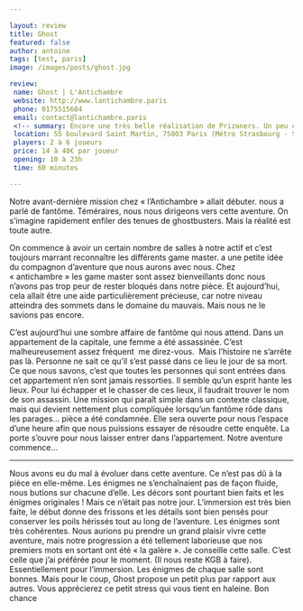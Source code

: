 ```yaml
---

layout: review
title: Ghost
featured: false
author: antoine
tags: [test, paris]
image: /images/posts/ghost.jpg

review:
 name: Ghost | L'Antichambre
 website: http://www.lantichambre.paris
 phone: 0175515684
 email: contact@lantichambre.paris
 <!-- summary: Encore une très belle réalisation de Prizoners. Un peu compliquée, mais qui vaut vraiment le détour. -->
 location: 55 boulevard Saint Martin, 75003 Paris (Métro Strasbourg - Saint Denis)
 players: 2 à 6 joueurs
 price: 14 à 40€ par joueur
 opening: 10 à 23h
 time: 60 minutes

---
```


Notre avant-dernière mission chez « l’Antichambre » allait débuter. nous a parlé de fantôme. Téméraires, nous nous dirigeons vers cette aventure. On s’imagine rapidement enfiler des tenues de ghostbusters. Mais la réalité est toute autre.

On commence à avoir un certain nombre de salles à notre actif et c’est toujours marrant reconnaître les différents game master. a une petite idée du compagnon d’aventure que nous aurons avec nous. Chez « antichambre » les game master sont assez bienveillants donc nous n’avons pas trop peur de rester bloqués dans notre pièce. Et aujourd’hui, cela allait être une aide particulièrement précieuse, car notre niveau atteindra des sommets dans le domaine du mauvais. Mais nous ne le savions pas encore.

C’est aujourd’hui une sombre affaire de fantôme qui nous attend. Dans un appartement de la capitale, une femme a été assassinée. C’est malheureusement assez fréquent  me direz-vous.  Mais l’histoire ne s’arrête pas là. Personne ne sait ce qu’il s’est passé dans ce lieu le jour de sa mort. Ce que nous savons, c’est que toutes les personnes qui sont entrées dans cet appartement n’en sont jamais ressorties. Il semble qu’un esprit hante les lieux. Pour lui échapper et le chasser de ces lieux, il faudrait trouver le nom de son assassin. Une mission qui paraît simple dans un contexte classique, mais qui devient nettement plus compliquée lorsqu’un fantôme rôde dans les parages… pièce a été condamnée. Elle sera ouverte pour nous l’espace d’une heure afin que nous puissions essayer de résoudre cette enquête. La porte s’ouvre pour nous laisser entrer dans l’appartement. Notre aventure commence…

___

Nous avons eu du mal à évoluer dans cette aventure. Ce n’est pas dû à la pièce en elle-même. Les énigmes ne s’enchaînaient pas de façon fluide, nous butions sur chacune d’elle. Les décors sont pourtant bien faits et les énigmes originales ! Mais ce n’était pas notre jour.
L’immersion est très bien faite, le début donne des frissons et les détails sont bien pensés pour conserver les poils hérissés tout au long de l’aventure. Les énigmes sont très cohérentes. Nous aurions pu prendre un grand plaisir vivre cette aventure, mais notre progression a été tellement laborieuse que nos premiers mots en sortant ont été « la galère ».
Je conseille cette salle. C’est celle que j’ai préférée pour le moment. (Il nous reste KGB à faire). Essentiellement pour l’immersion. Les énigmes de chaque salle sont bonnes. Mais pour le coup, Ghost propose un petit plus par rapport aux autres. Vous apprécierez ce petit stress qui vous tient en haleine. Bon chance
